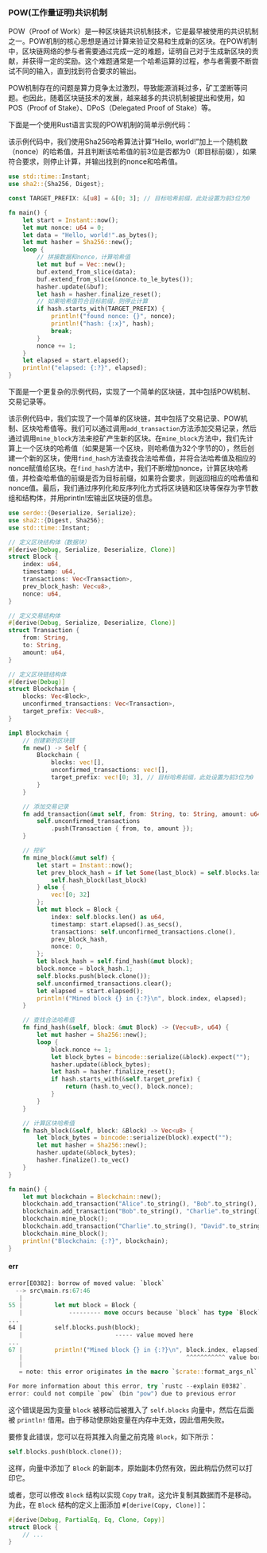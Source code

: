 ### POW(工作量证明)共识机制

POW（Proof of Work）是一种区块链共识机制技术，它是最早被使用的共识机制之一。POW机制的核心思想是通过计算来验证交易和生成新的区块。在POW机制中，区块链网络的参与者需要通过完成一定的难题，证明自己对于生成新区块的贡献，并获得一定的奖励。这个难题通常是一个哈希运算的过程，参与者需要不断尝试不同的输入，直到找到符合要求的输出。

POW机制存在的问题是算力竞争太过激烈，导致能源消耗过多，矿工垄断等问题。也因此，随着区块链技术的发展，越来越多的共识机制被提出和使用，如POS（Proof of Stake）、DPoS（Delegated Proof of Stake）等。



下面是一个使用Rust语言实现的POW机制的简单示例代码：

该示例代码中，我们使用Sha256哈希算法计算“Hello, world!”加上一个随机数（nonce）的哈希值，并且判断该哈希值的前3位是否都为0（即目标前缀），如果符合要求，则停止计算，并输出找到的nonce和哈希值。

```rust
use std::time::Instant;
use sha2::{Sha256, Digest};

const TARGET_PREFIX: &[u8] = &[0; 3]; // 目标哈希前缀，此处设置为前3位为0

fn main() {
    let start = Instant::now();
    let mut nonce: u64 = 0;
    let data = "Hello, world!".as_bytes();
    let mut hasher = Sha256::new();
    loop {
        // 拼接数据和nonce，计算哈希值
        let mut buf = Vec::new();
        buf.extend_from_slice(data);
        buf.extend_from_slice(&nonce.to_le_bytes());
        hasher.update(&buf);
        let hash = hasher.finalize_reset();
        // 如果哈希值符合目标前缀，则停止计算
        if hash.starts_with(TARGET_PREFIX) {
            println!("found nonce: {}", nonce);
            println!("hash: {:x}", hash);
            break;
        }
        nonce += 1;
    }
    let elapsed = start.elapsed();
    println!("elapsed: {:?}", elapsed);
}

```





下面是一个更复杂的示例代码，实现了一个简单的区块链，其中包括POW机制、交易记录等。

该示例代码中，我们实现了一个简单的区块链，其中包括了交易记录、POW机制、区块哈希值等。我们可以通过调用`add_transaction`方法添加交易记录，然后通过调用`mine_block`方法来挖矿产生新的区块。在`mine_block`方法中，我们先计算上一个区块的哈希值（如果是第一个区块，则哈希值为32个字节的0），然后创建一个新的区块，使用`find_hash`方法查找合法哈希值，并将合法哈希值及相应的nonce赋值给区块。在`find_hash`方法中，我们不断增加nonce，计算区块哈希值，并检查哈希值的前缀是否为目标前缀，如果符合要求，则返回相应的哈希值和nonce值。最后，我们通过序列化和反序列化方式将区块链和区块等保存为字节数组和结构体，并用println!宏输出区块链的信息。

```rust
use serde::{Deserialize, Serialize};
use sha2::{Digest, Sha256};
use std::time::Instant;

// 定义区块结构体（数据块）
#[derive(Debug, Serialize, Deserialize, Clone)]
struct Block {
    index: u64,
    timestamp: u64,
    transactions: Vec<Transaction>,
    prev_block_hash: Vec<u8>,
    nonce: u64,
}

// 定义交易结构体
#[derive(Debug, Serialize, Deserialize, Clone)]
struct Transaction {
    from: String,
    to: String,
    amount: u64,
}

// 定义区块链结构体
#[derive(Debug)]
struct Blockchain {
    blocks: Vec<Block>,
    unconfirmed_transactions: Vec<Transaction>,
    target_prefix: Vec<u8>,
}

impl Blockchain {
    // 创建新的区块链
    fn new() -> Self {
        Blockchain {
            blocks: vec![],
            unconfirmed_transactions: vec![],
            target_prefix: vec![0; 3], // 目标哈希前缀，此处设置为前3位为0
        }
    }

    // 添加交易记录
    fn add_transaction(&mut self, from: String, to: String, amount: u64) {
        self.unconfirmed_transactions
            .push(Transaction { from, to, amount });
    }

    // 挖矿
    fn mine_block(&mut self) {
        let start = Instant::now();
        let prev_block_hash = if let Some(last_block) = self.blocks.last() {
            self.hash_block(last_block)
        } else {
            vec![0; 32]
        };
        let mut block = Block {
            index: self.blocks.len() as u64,
            timestamp: start.elapsed().as_secs(),
            transactions: self.unconfirmed_transactions.clone(),
            prev_block_hash,
            nonce: 0,
        };
        let block_hash = self.find_hash(&mut block);
        block.nonce = block_hash.1;
        self.blocks.push(block.clone());
        self.unconfirmed_transactions.clear();
        let elapsed = start.elapsed();
        println!("Mined block {} in {:?}\n", block.index, elapsed);
    }

    // 查找合法哈希值
    fn find_hash(&self, block: &mut Block) -> (Vec<u8>, u64) {
        let mut hasher = Sha256::new();
        loop {
            block.nonce += 1;
            let block_bytes = bincode::serialize(&block).expect("");
            hasher.update(&block_bytes);
            let hash = hasher.finalize_reset();
            if hash.starts_with(&self.target_prefix) {
                return (hash.to_vec(), block.nonce);
            }
        }
    }

    // 计算区块哈希值
    fn hash_block(&self, block: &Block) -> Vec<u8> {
        let block_bytes = bincode::serialize(block).expect("");
        let mut hasher = Sha256::new();
        hasher.update(&block_bytes);
        hasher.finalize().to_vec()
    }
}

fn main() {
    let mut blockchain = Blockchain::new();
    blockchain.add_transaction("Alice".to_string(), "Bob".to_string(), 100);
    blockchain.add_transaction("Bob".to_string(), "Charlie".to_string(), 50);
    blockchain.mine_block();
    blockchain.add_transaction("Charlie".to_string(), "David".to_string(), 30);
    blockchain.mine_block();
    println!("Blockchain: {:?}", blockchain);
}

```





#### err

```rust
error[E0382]: borrow of moved value: `block`
  --> src\main.rs:67:46
   |
55 |         let mut block = Block {
   |             --------- move occurs because `block` has type `Block`, which does not implement the `Copy` trait
...
64 |         self.blocks.push(block);
   |                          ----- value moved here
...
67 |         println!("Mined block {} in {:?}\n", block.index, elapsed);
   |                                              ^^^^^^^^^^^ value borrowed here after move
   |
   = note: this error originates in the macro `$crate::format_args_nl` which comes from the expansion of the macro `println` (in Nightly builds, run with -Z macro-backtrace for more info)

For more information about this error, try `rustc --explain E0382`.
error: could not compile `pow` (bin "pow") due to previous error
```

这个错误是因为变量 `block` 被移动后被推入了 `self.blocks` 向量中，然后在后面被 `println!` 借用。由于移动使原始变量在内存中无效，因此借用失败。

要修复此错误，您可以在将其推入向量之前克隆 `Block`，如下所示：

```rust
self.blocks.push(block.clone());
```

这样，向量中添加了 `Block` 的新副本，原始副本仍然有效，因此稍后仍然可以打印它。

或者，您可以修改 `Block` 结构以实现 `Copy` trait，这允许复制其数据而不是移动。为此，在 `Block` 结构的定义上面添加 `#[derive(Copy, Clone)]`：

```rust
#[derive(Debug, PartialEq, Eq, Clone, Copy)]
struct Block {
    // ...
}
```

